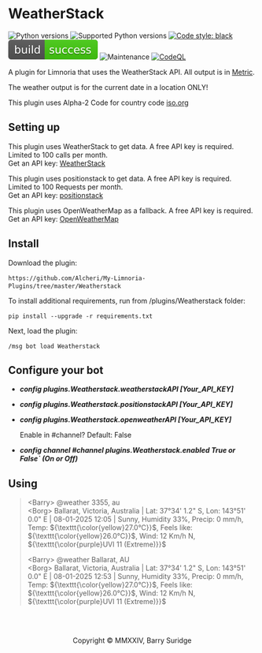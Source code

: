 # WeatherStack

![Python versions](https://img.shields.io/badge/Python-version-blue) ![Supported Python versions](https://img.shields.io/badge/3.9%2C%203.10%2C%203.11%2C%203.12%2C%203.13-blue.svg) [![Code style: black](https://img.shields.io/badge/code%20style-black-black)](https://github.com/psf/black) ![Build Status](https://github.com/Alcheri/My-Limnoria-Plugins/blob/master/img/status.svg) ![Maintenance](https://img.shields.io/badge/Maintained%3F-yes-green.svg) [![CodeQL](https://github.com/Alcheri/Weather/actions/workflows/github-code-scanning/codeql/badge.svg)](https://github.com/Alcheri/Weather/actions/workflows/github-code-scanning/codeql)

A plugin for Limnoria that uses the WeatherStack API. All output is in [Metric](https://www.bipm.org/en/).

The weather output is for the current date in a location ONLY!

This plugin uses Alpha-2 Code for country code [iso.org](https://www.iso.org/obp/ui#iso:pub:PUB500001:en)

## Setting up

This plugin uses WeatherStack to get data. A free API key is required. Limited to 100 calls per month.\
Get an API key: [WeatherStack](https://weatherstack.com//)

This plugin uses positionstack to get data. A free API key is required. Limited to 100 Requests per month.\
Get an API key: [positionstack](https://positionstack.com/)

This plugin uses OpenWeatherMap as a fallback. A free API key is required.\
Get an API key: [OpenWeatherMap](https://openweathermap.org/api/)

## Install

Download the plugin:

```plaintext
https://github.com/Alcheri/My-Limnoria-Plugins/tree/master/Weatherstack
```

To install additional requirements, run from /plugins/Weatherstack folder:

```plaintext
pip install --upgrade -r requirements.txt 
```

Next, load the plugin:

```plaintext
/msg bot load Weatherstack
```

## Configure your bot

* **_config plugins.Weatherstack.weatherstackAPI  [Your_API_KEY]_**
* **_config plugins.Weatherstack.positionstackAPI [Your_API_KEY]_**
* **_config plugins.Weatherstack.openweatherAPI   [Your_API_KEY]_**

    Enable in #channel? Default: False

* **_config channel #channel plugins.Weatherstack.enabled True or False` (On or Off)_**

## Using

<!-- LaTeX text formatting (colour) -->
>\<Barry\> @weather 3355, au\
>\<Borg\>  Ballarat, Victoria, Australia | Lat: 37°34' 1.2" S, Lon: 143°51' 0.0" E | 08-01-2025 12:05 | Sunny, Humidity 33%, Precip: 0 mm/h, Temp: ${\texttt{\color{yellow}27.0°C}}$, Feels like: ${\texttt{\color{yellow}26.0°C}}$, Wind: 12 Km/h N, ${\texttt{\color{purple}UVI 11 (Extreme)}}$
>
>\<Barry\> @weather Ballarat, AU\
>\<Borg\>  Ballarat, Victoria, Australia | Lat: 37°34' 1.2" S, Lon: 143°51' 0.0" E | 08-01-2025 12:53 | Sunny, Humidity 33%, Precip: 0 mm/h, Temp: ${\texttt{\color{yellow}27.0°C}}$, Feels like: ${\texttt{\color{yellow}26.0°C}}$, Wind: 12 Km/h N, ${\texttt{\color{purple}UVI 11 (Extreme)}}$

<br><br>
<p align="center">Copyright © MMXXIV, Barry Suridge</p>
